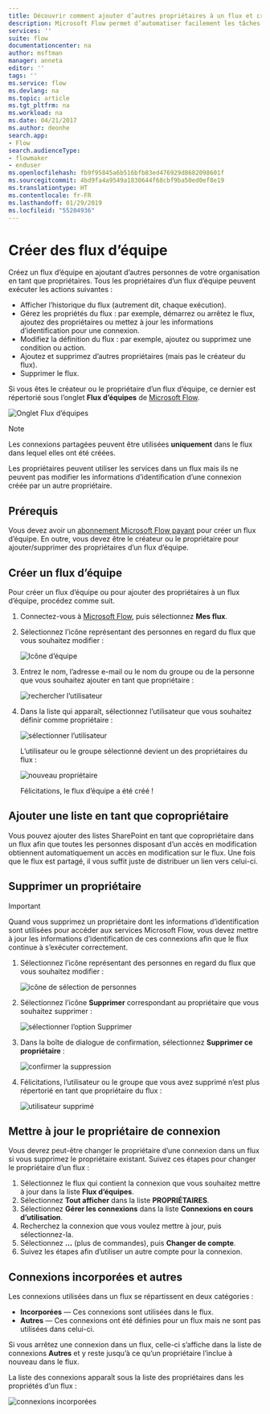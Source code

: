 ```yaml
---
title: Découvrir comment ajouter d’autres propriétaires à un flux et créer des flux d’équipe | Microsoft Docs
description: Microsoft Flow permet d’automatiser facilement les tâches répétitives. Vous pouvez ajouter des utilisateurs ou des groupes en tant que propriétaires et collaborer avec eux pour concevoir et gérer les flux.
services: ''
suite: flow
documentationcenter: na
author: msftman
manager: anneta
editor: ''
tags: ''
ms.service: flow
ms.devlang: na
ms.topic: article
ms.tgt_pltfrm: na
ms.workload: na
ms.date: 04/21/2017
ms.author: deonhe
search.app:
- Flow
search.audienceType:
- flowmaker
- enduser
ms.openlocfilehash: fb9f95845a6b516bfb83ed476929d8682098601f
ms.sourcegitcommit: 4bd9fa4a9549a1830644f68cbf9ba50ed0ef8e19
ms.translationtype: HT
ms.contentlocale: fr-FR
ms.lasthandoff: 01/29/2019
ms.locfileid: "55204936"
---
```

# <a name="create-team-flows"></a>Créer des flux d’équipe
Créez un flux d’équipe en ajoutant d’autres personnes de votre organisation en tant que propriétaires. Tous les propriétaires d’un flux d’équipe peuvent exécuter les actions suivantes :

* Afficher l’historique du flux (autrement dit, chaque exécution).
* Gérez les propriétés du flux : par exemple, démarrez ou arrêtez le flux, ajoutez des propriétaires ou mettez à jour les informations d’identification pour une connexion.
* Modifiez la définition du flux : par exemple, ajoutez ou supprimez une condition ou action.
* Ajoutez et supprimez d’autres propriétaires (mais pas le créateur du flux).
* Supprimer le flux.

Si vous êtes le créateur ou le propriétaire d’un flux d’équipe, ce dernier est répertorié sous l’onglet **Flux d’équipes** de [Microsoft Flow](https://flow.microsoft.com).

![Onglet Flux d’équipes](./media/create-team-flows/addowner5.png)

> [!NOTE]
> Les connexions partagées peuvent être utilisées **uniquement** dans le flux dans lequel elles ont été créées.
> 
> 

Les propriétaires peuvent utiliser les services dans un flux mais ils ne peuvent pas modifier les informations d’identification d’une connexion créée par un autre propriétaire.

## <a name="prerequisites"></a>Prérequis
Vous devez avoir un [abonnement Microsoft Flow payant](https://flow.microsoft.com/pricing/) pour créer un flux d’équipe. En outre, vous devez être le créateur ou le propriétaire pour ajouter/supprimer des propriétaires d’un flux d’équipe.

## <a name="create-a-team-flow"></a>Créer un flux d’équipe
Pour créer un flux d’équipe ou pour ajouter des propriétaires à un flux d’équipe, procédez comme suit.

1. Connectez-vous à [Microsoft Flow](https://flow.microsoft.com), puis sélectionnez **Mes flux**.
2. Sélectionnez l’icône représentant des personnes en regard du flux que vous souhaitez modifier :
   
    ![Icône d’équipe](./media/create-team-flows/addowner1.png)
3. Entrez le nom, l’adresse e-mail ou le nom du groupe ou de la personne que vous souhaitez ajouter en tant que propriétaire :
   
    ![rechercher l’utilisateur](./media/create-team-flows/addowner2.png)
4. Dans la liste qui apparaît, sélectionnez l’utilisateur que vous souhaitez définir comme propriétaire :
   
    ![sélectionner l’utilisateur](./media/create-team-flows/addowner3.png)
   
     L’utilisateur ou le groupe sélectionné devient un des propriétaires du flux :
   
    ![nouveau propriétaire](./media/create-team-flows/addowner4.png)
   
     Félicitations, le flux d’équipe a été créé !

## <a name="add-a-list-as-a-co-owner"></a>Ajouter une liste en tant que copropriétaire

Vous pouvez ajouter des listes SharePoint en tant que copropriétaire dans un flux afin que toutes les personnes disposant d’un accès en modification obtiennent automatiquement un accès en modification sur le flux. Une fois que le flux est partagé, il vous suffit juste de distribuer un lien vers celui-ci.

## <a name="remove-an-owner"></a>Supprimer un propriétaire

> [!IMPORTANT]
> Quand vous supprimez un propriétaire dont les informations d’identification sont utilisées pour accéder aux services Microsoft Flow, vous devez mettre à jour les informations d’identification de ces connexions afin que le flux continue à s’exécuter correctement.
> 
> 

1. Sélectionnez l’icône représentant des personnes en regard du flux que vous souhaitez modifier :
   
    ![icône de sélection de personnes](./media/create-team-flows/removeowner1.png)
2. Sélectionnez l’icône **Supprimer** correspondant au propriétaire que vous souhaitez supprimer :
   
    ![sélectionner l’option Supprimer](./media/create-team-flows/removeowner2.png)
3. Dans la boîte de dialogue de confirmation, sélectionnez **Supprimer ce propriétaire** :
   
    ![confirmer la suppression](./media/create-team-flows/removeowner3.png)
4. Félicitations, l’utilisateur ou le groupe que vous avez supprimé n’est plus répertorié en tant que propriétaire du flux :
   
    ![utilisateur supprimé](./media/create-team-flows/removeowner4.png)


## <a name="update-connection-owner"></a>Mettre à jour le propriétaire de connexion

Vous devrez peut-être changer le propriétaire d’une connexion dans un flux si vous supprimez le propriétaire existant. Suivez ces étapes pour changer le propriétaire d’un flux :

1. Sélectionnez le flux qui contient la connexion que vous souhaitez mettre à jour dans la liste **Flux d’équipes**.
1. Sélectionnez **Tout afficher** dans la liste **PROPRIÉTAIRES**.
1. Sélectionnez **Gérer les connexions** dans la liste **Connexions en cours d’utilisation**.
1. Recherchez la connexion que vous voulez mettre à jour, puis sélectionnez-la.
1. Sélectionnez **...** (plus de commandes), puis **Changer de compte**.
1. Suivez les étapes afin d’utiliser un autre compte pour la connexion.

## <a name="embedded-and-other-connections"></a>Connexions incorporées et autres

Les connexions utilisées dans un flux se répartissent en deux catégories :

* **Incorporées** &mdash; Ces connexions sont utilisées dans le flux.
* **Autres** &mdash; Ces connexions ont été définies pour un flux mais ne sont pas utilisées dans celui-ci.

Si vous arrêtez une connexion dans un flux, celle-ci s’affiche dans la liste de connexions **Autres** et y reste jusqu’à ce qu’un propriétaire l’inclue à nouveau dans le flux.

La liste des connexions apparaît sous la liste des propriétaires dans les propriétés d’un flux :

![connexions incorporées](./media/create-team-flows/embeddedconnections.png)

